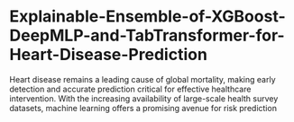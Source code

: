 # Explainable-Ensemble-of-XGBoost-DeepMLP-and-TabTransformer-for-Heart-Disease-Prediction
Heart disease remains a leading cause of global mortality, making early detection and accurate prediction critical for effective healthcare intervention. With the increasing availability of large-scale health survey datasets, machine learning offers a promising avenue for risk prediction
